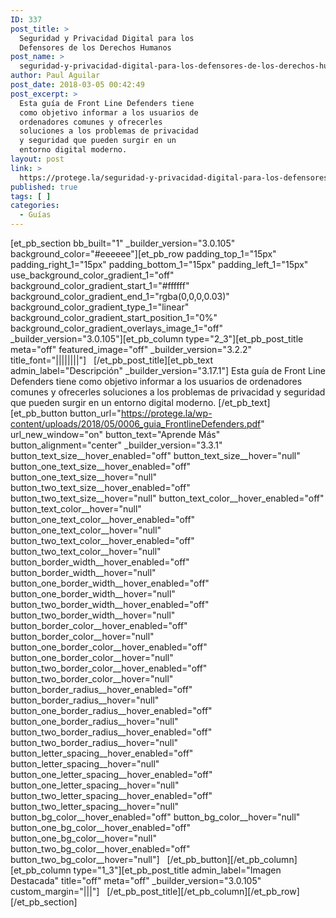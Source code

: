 ```yaml
---
ID: 337
post_title: >
  Seguridad y Privacidad Digital para los
  Defensores de los Derechos Humanos
post_name: >
  seguridad-y-privacidad-digital-para-los-defensores-de-los-derechos-humanos
author: Paul Aguilar
post_date: 2018-03-05 00:42:49
post_excerpt: >
  Esta guía de Front Line Defenders tiene
  como objetivo informar a los usuarios de
  ordenadores comunes y ofrecerles
  soluciones a los problemas de privacidad
  y seguridad que pueden surgir en un
  entorno digital moderno.
layout: post
link: >
  https://protege.la/seguridad-y-privacidad-digital-para-los-defensores-de-los-derechos-humanos/
published: true
tags: [ ]
categories:
  - Guías
---
```

[et_pb_section bb_built="1" \_builder\_version="3.0.105" background_color="#eeeeee"][et_pb_row padding_top_1="15px" padding_right_1="15px" padding_bottom_1="15px" padding_left_1="15px" use_background_color_gradient_1="off" background_color_gradient_start_1="#ffffff" background_color_gradient_end_1="rgba(0,0,0,0.03)" background_color_gradient_type_1="linear" background_color_gradient_start_position_1="0%" background_color_gradient_overlays_image_1="off" \_builder\_version="3.0.105"][et_pb_column type="2_3"][et_pb_post_title meta="off" featured_image="off" \_builder\_version="3.2.2" title_font="||||||||"]   [/et_pb_post_title][et_pb_text admin_label="Descripción" \_builder\_version="3.17.1"] Esta guía de Front Line Defenders tiene como objetivo informar a los usuarios de ordenadores comunes y ofrecerles soluciones a los problemas de privacidad y seguridad que pueden surgir en un entorno digital moderno. [/et_pb_text][et_pb_button button_url="https://protege.la/wp-content/uploads/2018/05/0006_guia_FrontlineDefenders.pdf" url_new_window="on" button_text="Aprende Más" button_alignment="center" \_builder\_version="3.3.1" button_text_size\_\_hover_enabled="off" button_text_size\_\_hover="null" button_one_text_size\_\_hover_enabled="off" button_one_text_size\_\_hover="null" button_two_text_size\_\_hover_enabled="off" button_two_text_size\_\_hover="null" button_text_color\_\_hover_enabled="off" button_text_color\_\_hover="null" button_one_text_color\_\_hover_enabled="off" button_one_text_color\_\_hover="null" button_two_text_color\_\_hover_enabled="off" button_two_text_color\_\_hover="null" button_border_width\_\_hover_enabled="off" button_border_width\_\_hover="null" button_one_border_width\_\_hover_enabled="off" button_one_border_width\_\_hover="null" button_two_border_width\_\_hover_enabled="off" button_two_border_width\_\_hover="null" button_border_color\_\_hover_enabled="off" button_border_color\_\_hover="null" button_one_border_color\_\_hover_enabled="off" button_one_border_color\_\_hover="null" button_two_border_color\_\_hover_enabled="off" button_two_border_color\_\_hover="null" button_border_radius\_\_hover_enabled="off" button_border_radius\_\_hover="null" button_one_border_radius\_\_hover_enabled="off" button_one_border_radius\_\_hover="null" button_two_border_radius\_\_hover_enabled="off" button_two_border_radius\_\_hover="null" button_letter_spacing\_\_hover_enabled="off" button_letter_spacing\_\_hover="null" button_one_letter_spacing\_\_hover_enabled="off" button_one_letter_spacing\_\_hover="null" button_two_letter_spacing\_\_hover_enabled="off" button_two_letter_spacing\_\_hover="null" button_bg_color\_\_hover_enabled="off" button_bg_color\_\_hover="null" button_one_bg_color\_\_hover_enabled="off" button_one_bg_color\_\_hover="null" button_two_bg_color\_\_hover_enabled="off" button_two_bg_color\_\_hover="null"]   [/et_pb_button][/et_pb_column][et_pb_column type="1_3"][et_pb_post_title admin_label="Imagen Destacada" title="off" meta="off" \_builder\_version="3.0.105" custom_margin="|||"]   [/et_pb_post_title][/et_pb_column][/et_pb_row][/et_pb_section]